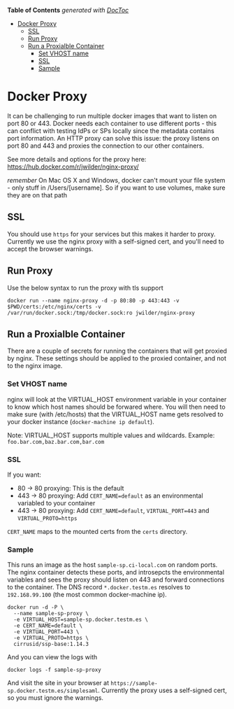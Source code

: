 <!-- START doctoc generated TOC please keep comment here to allow auto update -->
<!-- DON'T EDIT THIS SECTION, INSTEAD RE-RUN doctoc TO UPDATE -->
**Table of Contents**  *generated with [DocToc](https://github.com/thlorenz/doctoc)*

- [Docker Proxy](#docker-proxy)
  - [SSL](#ssl)
  - [Run Proxy](#run-proxy)
  - [Run a Proxialble Container](#run-a-proxialble-container)
    - [Set VHOST name](#set-vhost-name)
    - [SSL](#ssl-1)
    - [Sample](#sample)

<!-- END doctoc generated TOC please keep comment here to allow auto update -->

# Docker Proxy

It can be challenging to run multiple docker images that want to listen on port 80 or 443.
Docker needs each container to use different ports - this can conflict with testing IdPs or SPs locally since the metadata contains port information.
An HTTP proxy can solve this issue: the proxy listens on port 80 and 443 and proxies the connection to our other containers.

See more details and options for the proxy here: https://hub.docker.com/r/jwilder/nginx-proxy/

*remember* On Mac OS X and Windows, docker can't mount your file system - only stuff in /Users/[username]. So if you want to use volumes, make sure they are on that path

## SSL
You should use `https` for your services but this makes it harder to proxy.  Currently we use the nginx proxy with a self-signed cert, and you'll need to accept the browser warnings.

## Run Proxy

Use the below syntax to run the proxy with tls support

```
docker run --name nginx-proxy -d -p 80:80 -p 443:443 -v $PWD/certs:/etc/nginx/certs -v /var/run/docker.sock:/tmp/docker.sock:ro jwilder/nginx-proxy
```

## Run a Proxialble Container

There are a couple of secrets for running the containers that will get
proxied by nginx. These settings should be applied to the proxied
container, and not to the nginx image.

### Set VHOST name

nginx will look at the VIRTUAL_HOST environment variable in your
container to know which host names should be forwared where.  You will
then need to make sure (with /etc/hosts) that the VIRTUAL_HOST name
gets resolved to your docker instance (`docker-machine ip default`).

Note: VIRTUAL_HOST supports multiple values and wildcards. Example: `foo.bar.com,baz.bar.com,bar.com`

### SSL

If you want:

* 80 -> 80 proxying: This is the default
* 443 -> 80 proxying: Add `CERT_NAME=default` as an environmental variabled to your container
* 443 -> 80 proxying: Add `CERT_NAME=default`, `VIRTUAL_PORT=443` and `VIRTUAL_PROTO=https`

`CERT_NAME` maps to the mounted certs from the `certs` directory.

### Sample

This runs an image as the host `sample-sp.ci-local.com` on random
ports. The nginx container detects these ports, and introsepcts the
environmental variables and sees the proxy should listen on 443 and
forward connections to the container. The DNS record
`*.docker.testm.es` resolves to ` 192.168.99.100` (the most common
docker-machine ip).

    docker run -d -P \
      --name sample-sp-proxy \
      -e VIRTUAL_HOST=sample-sp.docker.testm.es \
      -e CERT_NAME=default \
      -e VIRTUAL_PORT=443 \
      -e VIRTUAL_PROTO=https \
      cirrusid/ssp-base:1.14.3


And you can view the logs with

    docker logs -f sample-sp-proxy

And visit the site in your browser at
`https://sample-sp.docker.testm.es/simplesaml`. Currently the proxy
uses a self-signed cert, so you must ignore the warnings.
